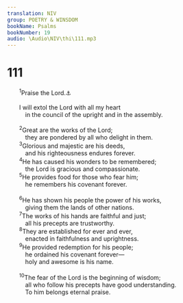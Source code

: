 ```yaml
---
translation: NIV
group: POETRY & WINSDOM
bookName: Psalms 
bookNumber: 19
audio: \Audio\NIV\thi\111.mp3
---
```


<div class="title"><h1>111</h1></div>
<span class="verse thi_111_1">  <sup>1</sup>Praise the Lord.<a data-toggle="tooltip" data-placement="bottom" title="Hebrew Hallelu Yah">⚓</a><br/><br/>  I will extol the Lord with all my heart <br/>   in the council of the upright and in the assembly. <br/><br/></span>
<span class="verse thi_111_2">  <sup>2</sup>Great are the works of the Lord; <br/>   they are pondered by all who delight in them. <br/></span>
<span class="verse thi_111_3">  <sup>3</sup>Glorious and majestic are his deeds, <br/>   and his righteousness endures forever. <br/></span>
<span class="verse thi_111_4">  <sup>4</sup>He has caused his wonders to be remembered; <br/>   the Lord is gracious and compassionate. <br/></span>
<span class="verse thi_111_5">  <sup>5</sup>He provides food for those who fear him; <br/>   he remembers his covenant forever. <br/><br/></span>
<span class="verse thi_111_6">  <sup>6</sup>He has shown his people the power of his works, <br/>   giving them the lands of other nations. <br/></span>
<span class="verse thi_111_7">  <sup>7</sup>The works of his hands are faithful and just; <br/>   all his precepts are trustworthy. <br/></span>
<span class="verse thi_111_8">  <sup>8</sup>They are established for ever and ever, <br/>   enacted in faithfulness and uprightness. <br/></span>
<span class="verse thi_111_9">  <sup>9</sup>He provided redemption for his people; <br/>   he ordained his covenant forever— <br/>   holy and awesome is his name. <br/><br/></span>
<span class="verse thi_111_10">  <sup>10</sup>The fear of the Lord is the beginning of wisdom; <br/>   all who follow his precepts have good understanding. <br/>   To him belongs eternal praise. <br/></span>
